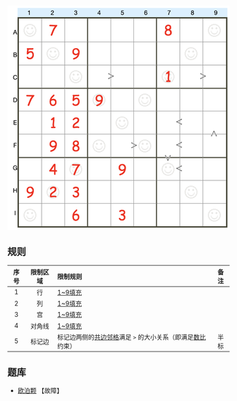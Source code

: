 ![](../../../images/sudoku/数比+对角数独.png)

## 规则
| 序号 | 限制区域 | 限制规则 | 备注 |
| :---: | :---: | :--- | :---: |
| 1 | 行 | [1~9填充] | |
| 2 | 列 | [1~9填充] | |
| 3 | 宫 | [1~9填充] | |
| 4 | 对角线 | [1~9填充] | |
| 5 | 标记边 | 标记边两侧的[共边邻格]满足 `>` 的大小关系（即满足[数比]约束） | 半标 |

## 题库
- [欧泊颗](https://www.oubk.com/sudoku/GTSudoku-3x3-1.html?level=5) 【故障】

[1~9填充]: ../../../rules.md#1~9填充
[共边邻格]: ../../../rules.md#共边邻格
[数比]: ../../../rules.md#数比